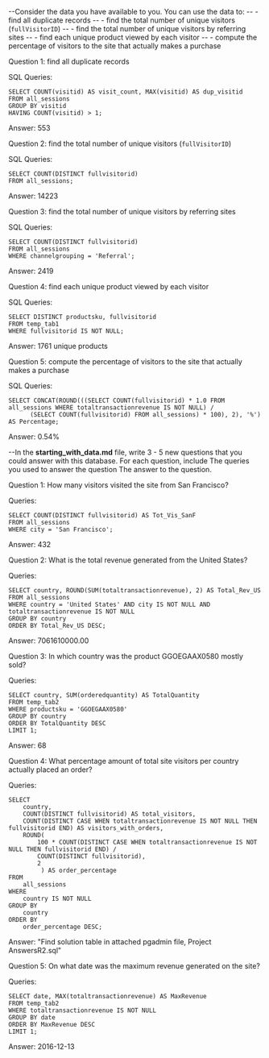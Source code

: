 --Consider the data you have available to you.  You can use the data to:
--    - find all duplicate records
--    - find the total number of unique visitors (`fullVisitorID`)
--    - find the total number of unique visitors by referring sites
--    - find each unique product viewed by each visitor
--    - compute the percentage of visitors to the site that actually makes a purchase

Question 1:  find all duplicate records

SQL Queries:

```
SELECT COUNT(visitid) AS visit_count, MAX(visitid) AS dup_visitid
FROM all_sessions
GROUP BY visitid
HAVING COUNT(visitid) > 1;

```

Answer: 553


Question 2: find the total number of unique visitors (`fullVisitorID`)

SQL Queries: 

```
SELECT COUNT(DISTINCT fullvisitorid) 
FROM all_sessions;

```

Answer: 14223



Question 3: find the total number of unique visitors by referring sites

SQL Queries: 

```
SELECT COUNT(DISTINCT fullvisitorid) 
FROM all_sessions
WHERE channelgrouping = 'Referral';

```

Answer: 2419



Question 4: find each unique product viewed by each visitor

SQL Queries:

```
SELECT DISTINCT productsku, fullvisitorid
FROM temp_tab1
WHERE fullvisitorid IS NOT NULL;

```

Answer: 1761 unique products



Question 5: compute the percentage of visitors to the site that actually makes a purchase

SQL Queries:

```
SELECT CONCAT(ROUND(((SELECT COUNT(fullvisitorid) * 1.0 FROM all_sessions WHERE totaltransactionrevenue IS NOT NULL) /
      (SELECT COUNT(fullvisitorid) FROM all_sessions) * 100), 2), '%') AS Percentage;

```

Answer: 0.54%


--In the **starting_with_data.md** file, write 3 - 5 new questions that you could answer with this database. For each question, include
The queries you used to answer the question
The answer to the question.


Question 1: How many visitors visited the site from San Francisco?

Queries: 

```
SELECT COUNT(DISTINCT fullvisitorid) AS Tot_Vis_SanF
FROM all_sessions
WHERE city = 'San Francisco';

```

Answer: 432


Question 2: What is the total revenue generated from the United States?

Queries:

```
SELECT country, ROUND(SUM(totaltransactionrevenue), 2) AS Total_Rev_US
FROM all_sessions
WHERE country = 'United States' AND city IS NOT NULL AND totaltransactionrevenue IS NOT NULL
GROUP BY country
ORDER BY Total_Rev_US DESC;

```

Answer: 7061610000.00


Question 3: In which country was the product GGOEGAAX0580 mostly sold?

Queries:

```
SELECT country, SUM(orderedquantity) AS TotalQuantity
FROM temp_tab2
WHERE productsku = 'GGOEGAAX0580'
GROUP BY country
ORDER BY TotalQuantity DESC
LIMIT 1;

```

Answer: 68


Question 4: What percentage amount of total site visitors per country actually placed an order?

Queries:

```
SELECT 
    country, 
    COUNT(DISTINCT fullvisitorid) AS total_visitors,
    COUNT(DISTINCT CASE WHEN totaltransactionrevenue IS NOT NULL THEN fullvisitorid END) AS visitors_with_orders,
    ROUND(
        100 * COUNT(DISTINCT CASE WHEN totaltransactionrevenue IS NOT NULL THEN fullvisitorid END) /
        COUNT(DISTINCT fullvisitorid),
        2
  	     ) AS order_percentage
FROM 
    all_sessions
WHERE 
    country IS NOT NULL
GROUP BY 
    country
ORDER BY
	order_percentage DESC;

```

Answer: "Find solution table in attached pgadmin file, Project AnswersR2.sql"


Question 5: On what date was the maximum revenue generated on the site?

Queries:

```
SELECT date, MAX(totaltransactionrevenue) AS MaxRevenue
FROM temp_tab2
WHERE totaltransactionrevenue IS NOT NULL
GROUP BY date
ORDER BY MaxRevenue DESC
LIMIT 1;

```

Answer: 2016-12-13



